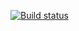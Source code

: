 [![Build status](https://ci.appveyor.com/api/projects/status/y0heqoc8uit3bdr7?svg=true)](https://ci.appveyor.com/project/AlexanderSheremet/ajs-oop)


